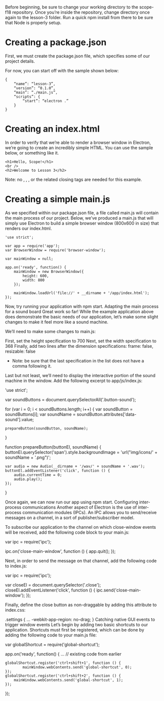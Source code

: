 Before beginning, be sure to change your working directory to the scope-f18 repository.  Once you’re inside the repository, change directory once again to the lesson-3 folder.  Run a quick npm install from there to be sure that Node is properly setup.
# Creating a package.json
First, we must create the package.json file, which specifies some of our project details.

For now, you can start off with the sample shown below:
```
{
	“name”: “lesson-3”,
	“version”: “0.1.0”,
	“main”: “./main.js”,
	“scripts”: {
		“start”: “electron .”
	}
}
```
# Creating an index.html
In order to verify that we’re able to render a browser window in Electron, we’re going to create an incredibly simple HTML.  You can use the sample below, or something like it.
```
<h1>Hello, Scope!</h1>
<br />
<h2>Welcome to Lesson 3</h2>
```
Note: no <html>, <head>, <body>, or the related closing tags are needed for this example.
# Creating a simple main.js
As we specified within our package.json file, a file called main.js will contain the main process of our project.  Below, we’ve produced a main.js that will simply use Electron to build a simple browser window (800x600 in size) that renders our index.html.
```
'use strict';

var app = require('app');
var BrowserWindow = require('browser-window');

var mainWindow = null;

app.on('ready', function() {
    mainWindow = new BrowserWindow({
        height: 600,
        width: 800
    });

    mainWindow.loadUrl('file://' + __dirname + '/app/index.html');
});
```
Now, try running your application with npm start.
Adapting the main process for a sound board
Great work so far!  While the example application above does demonstrate the basic needs of our application, let’s make some slight changes to make it feel more like a sound machine.

We’ll need to make some changes to main.js:

First, set the height specification to 700
Next, set the width specification to 368
Finally, add two lines after the dimension specifications: frame: false,
								       resizable: false

* Note: be sure that the last specification in the list does not have a comma following it.

Last but not least, we’ll need to display the interactive portion of the sound machine in the window.  Add the following excerpt to app/js/index.js:

'use strict';

var soundButtons = document.querySelectorAll('.button-sound');

for (var i = 0; i < soundButtons.length; i++) {
    var soundButton = soundButtons[i];
    var soundName = soundButton.attributes['data-sound'].value;

    prepareButton(soundButton, soundName);
}

function prepareButton(buttonEl, soundName) {
    buttonEl.querySelector('span').style.backgroundImage = 'url("img/icons/' + soundName + '.png")';

    var audio = new Audio(__dirname + '/wav/' + soundName + '.wav');
    buttonEl.addEventListener('click', function () {
        audio.currentTime = 0;
        audio.play();
    });
}

Once again, we can now run our app using npm start.
Configuring inter-process communications
Another aspect of Electron is the use of inter-process communication modules (IPCs).  An IPC allows you to send/receive messages on a channel, in a sort of publisher/subscriber model.

To subscribe our application to the channel on which close-window events will be received, add the following code block to your main.js:

var ipc = require('ipc');

ipc.on('close-main-window', function () {
    app.quit();
});

Next, in order to send the message on that channel, add the following code to index.js:

var ipc = require('ipc');

var closeEl = document.querySelector('.close');
closeEl.addEventListener('click', function () {
    ipc.send('close-main-window');
});

Finally, define the close button as non-draggable by adding this attribute to index.css:

.settings {
    ...
    -webkit-app-region: no-drag;
}
Catching native GUI events to trigger window events
Let’s begin by adding two basic shortcuts to our application.  Shortcuts must first be registered, which can be done by adding the following code to your main.js file:


var globalShortcut = require('global-shortcut');

app.on('ready', function() {
    ... // existing code from earlier

    globalShortcut.register('ctrl+shift+1', function () {
            mainWindow.webContents.send('global-shortcut', 0);
    });
    globalShortcut.register('ctrl+shift+2', function () {
        mainWindow.webContents.send('global-shortcut', 1);
    });
});
